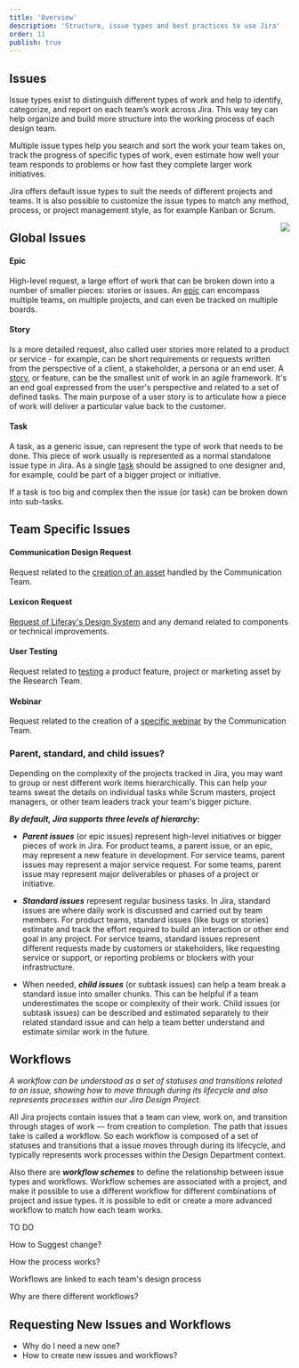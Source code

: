 ```yaml
---
title: 'Overview'
description: 'Structure, issue types and best practices to use Jira'
order: 11
publish: true
---
```


## Issues

Issue types exist to distinguish different types of work and help to identify, categorize, and report on each team’s work across Jira. This way tey can help organize and build more structure into the working process of each design team.

Multiple issue types help you search and sort the work your team takes on, track the progress of specific types of work, even estimate how well your team responds to problems or how fast they complete larger work initiatives.

Jira offers default issue types to suit the needs of different projects and teams. It is also possible to customize the issue types to match any method, process, or project management style, as for example Kanban or Scrum.

<Image
	src="/images/handbook/tools/jira/issue-type-scheme.png"
	align="right"
	size="small"
	caption="Issue Type Schaemes"
	margin="4rem -2rem 0 4rem"
	rounded
	dropShadow
/>

## Global Issues

#### Epic

High-level request, a large effort of work that can be broken down into a number of smaller pieces: stories or issues. An [epic](/handbook/tools/jira/issues/epic/) can encompass multiple teams, on multiple projects, and can even be tracked on multiple boards.

#### Story

Is a more detailed request, also called user stories more related to a product or service - for example, can be short requirements or requests written from the perspective of a client, a stakeholder, a persona or an end user. A [story](/handbook/tools/jira/issues/story/), or feature, can be the smallest unit of work in an agile framework. It's an end goal expressed from the user's perspective and related to a set of defined tasks. The main purpose of a user story is to articulate how a piece of work will deliver a particular value back to the customer.

#### Task

A task, as a generic issue, can represent the type of work that needs to be done. This piece of work usually is represented as a normal standalone issue type in Jira. As a single [task](/handbook/tools/jira/issues/task/) should be assigned to one designer and, for example, could be part of a bigger project or initiative.

If a task is too big and complex then the issue (or task) can be broken down into sub-tasks.

## Team Specific Issues

#### Communication Design Request

Request related to the [creation of an asset](/handbook/tools/jira/issues/communication-design-request/) handled by the Communication Team.

#### Lexicon Request

[Request of Liferay's Design System](/handbook/tools/jira/issues/lexicon/) and any demand related to components or technical improvements.

#### User Testing

Request related to [testing](/handbook/tools/jira/issues/user-testing/) a product feature, project or marketing asset by the Research Team.

#### Webinar

Request related to the creation of a [specific webinar](/handbook/tools/jira/issues/webinar/) by the Communication Team.

### Parent, standard, and child issues?

Depending on the complexity of the projects tracked in Jira, you may want to group or nest different work items hierarchically. This can help your teams sweat the details on individual tasks while Scrum masters, project managers, or other team leaders track your team's bigger picture.

**_By default, Jira supports three levels of hierarchy:_**

-   **_Parent issues_** (or epic issues) represent high-level initiatives or bigger pieces of work in Jira. For product teams, a parent issue, or an epic, may represent a new feature in development. For service teams, parent issues may represent a major service request. For some teams, parent issue may represent major deliverables or phases of a project or initiative.

-   **_Standard issues_** represent regular business tasks. In Jira, standard issues are where daily work is discussed and carried out by team members. For product teams, standard issues (like bugs or stories) estimate and track the effort required to build an interaction or other end goal in any project. For service teams, standard issues represent different requests made by customers or stakeholders, like requesting service or support, or reporting problems or blockers with your infrastructure.

-   When needed, **_child issues_** (or subtask issues) can help a team break a standard issue into smaller chunks. This can be helpful if a team underestimates the scope or complexity of their work. Child issues (or subtask issues) can be described and estimated separately to their related standard issue and can help a team better understand and estimate similar work in the future.

## Workflows

_A workflow can be understood as a set of statuses and transitions related to an issue, showing how to move through during its lifecycle and also represents processes within our Jira Design Project._

All Jira projects contain issues that a team can view, work on, and transition through stages of work — from creation to completion. The path that issues take is called a workflow. So each workflow is composed of a set of statuses and transitions that a issue moves through during its lifecycle, and typically represents work processes within the Design Department context.

Also there are **_workflow schemes_** to define the relationship between issue types and workflows. Workflow schemes are associated with a project, and make it possible to use a different workflow for different combinations of project and issue types. It is possible to edit or create a more advanced workflow to match how each team works.

TO DO

How to Suggest change?

How the process works?

Workflows are linked to each team's design process

Why are there different workflows?

## Requesting New Issues and Workflows

-   Why do I need a new one?
-   How to create new issues and workflows?
